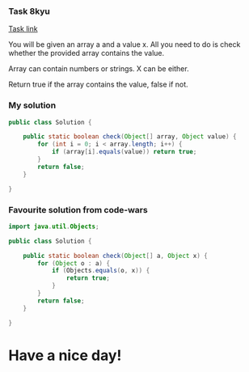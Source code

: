 ### Task 8kyu
[Task link](https://www.codewars.com/kata/57cc975ed542d3148f00015b)

You will be given an array a and a value x. All you need to do is check whether the provided array contains the value.

Array can contain numbers or strings. X can be either.

Return true if the array contains the value, false if not.

### My solution
```Java
public class Solution {

    public static boolean check(Object[] array, Object value) {
        for (int i = 0; i < array.length; i++) {
            if (array[i].equals(value)) return true;
        }
        return false;
    }

}
```

### Favourite solution from code-wars

```Java
import java.util.Objects;

public class Solution {

    public static boolean check(Object[] a, Object x) {
        for (Object o : a) {
            if (Objects.equals(o, x)) {
                return true;
            }
        }
        return false;
    }

}
```

# Have a nice day!